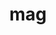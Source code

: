 ---
category: 3-letters
denotation: null
name: mag
reference_link: https://www.etymonline.com/word/mag
root_language: null
root_name: null
title: mag
type: free
word_sums:
- respelling: mag
  sum: 'Mag + '
---